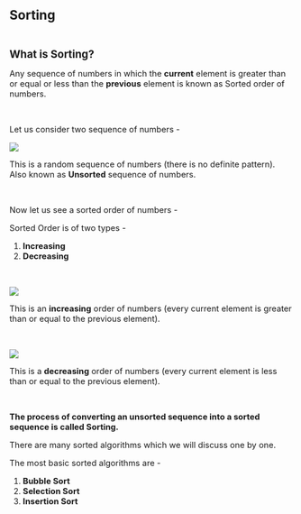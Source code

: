
<div _ngcontent-serverapp-c318="" class="body-text p-24"><p><span style="background-color:transparent;font-size:17pt;"><strong>Sorting</strong></span></p><p>&nbsp;</p><p><span style="background-color:transparent;font-size:13.999999999999998pt;"><strong>What is Sorting?</strong></span></p><p><span style="background-color:transparent;font-size:11pt;">Any sequence of numbers in which the&nbsp;<strong>current</strong> element is greater than or equal or less than the&nbsp;<strong>previous</strong> element is known as Sorted order of numbers.</span></p><p>&nbsp;</p><p><span style="background-color:transparent;font-size:11pt;">Let us consider two sequence of numbers -&nbsp;</span></p><p><span style="background-color:transparent;font-size:11pt;"><img src="https://files.codingninjas.in/article_images/introduction-to-sorting-dsa-new-0-1702461586.webp"></span></p><p><span style="background-color:transparent;font-size:11pt;">This is a random sequence of numbers (there is no definite pattern). Also known as&nbsp;<strong>Unsorted</strong> sequence of numbers.</span></p><p>&nbsp;</p><p><span style="background-color:transparent;font-size:11pt;">Now let us see a sorted order of numbers -&nbsp;</span></p><p><span style="background-color:transparent;font-size:11pt;">Sorted Order is of two types -&nbsp;</span></p><ol><li><span style="background-color:transparent;font-size:11pt;"><strong>Increasing</strong></span></li><li><span style="background-color:transparent;font-size:11pt;"><strong>Decreasing</strong></span></li></ol><p>&nbsp;</p><p><span style="background-color:transparent;font-size:11pt;"><strong><img src="https://files.codingninjas.in/article_images/introduction-to-sorting-dsa-new-1-1702461587.webp"></strong></span></p><p><span style="background-color:transparent;font-size:11pt;">This is an&nbsp;<strong>increasing</strong> order of numbers (every current element is greater than or equal to the previous element).</span></p><p>&nbsp;</p><p><span style="background-color:transparent;font-size:11pt;"><img src="https://files.codingninjas.in/article_images/introduction-to-sorting-dsa-new-2-1702461588.webp"></span></p><p><span style="background-color:transparent;font-size:11pt;">This is a&nbsp;<strong>decreasing</strong> order of numbers (every current element is less than or equal to the previous element).</span></p><p>&nbsp;</p><p><span style="background-color:transparent;font-size:11pt;"><strong>The process of converting an unsorted sequence into a sorted sequence is called Sorting.</strong></span></p><p><span style="background-color:transparent;font-size:11pt;">There are many sorted algorithms which we will discuss one by one.</span></p><p><span style="background-color:transparent;font-size:11pt;">The most basic sorted algorithms are -&nbsp;</span></p><ol><li><span style="background-color:transparent;font-size:11pt;"><strong>Bubble Sort</strong></span></li><li><span style="background-color:transparent;font-size:11pt;"><strong>Selection Sort</strong></span></li><li><span style="background-color:transparent;font-size:11pt;"><strong>Insertion Sort</strong></span></li></ol><p>&nbsp;</p><p>&nbsp;</p><p>&nbsp;</p></div>